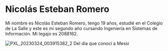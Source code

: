 # Nicolás Esteban Romero
Mi nombre es Nicolás Esteban Romero, tengo 19 años, estudié en el Colegio de La Salle y este es mi segundo año cursando Ingeniería en Sistemas de Información. Mi legajo es 2088162.

![PXL_20230324_003915382_2](https://user-images.githubusercontent.com/129420651/230242714-5c6331f5-1efc-464c-a88d-5ef559f83992.jpg)
Del día que conocí a Messi
